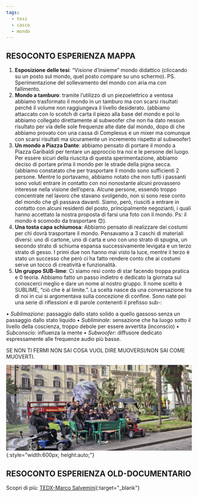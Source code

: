 ```yaml
---
tags:
  - tesi
  - casco
  - mondo
---
```


## RESOCONTO ESPERIENZA MAPPA ##

1.	**Esposizione delle tesi**: “Visione d’insieme” mondo didattico (cliccando su un posto sul mondo, quel posto compare su uno schermo). PS. Sperimentazione del sollevamento del mondo con aria ma con fallimento.
2.	**Mondo a tamburo**: tramite l’utilizzo di un piezoelettrico a ventosa abbiamo trasformato il mondo in un tamburo ma con scarsi risultati perché il volume non raggiungeva il livello desiderato. (abbiamo attaccato con lo scotch di carta il piezo alla base del mondo e poi lo abbiamo collegato direttamente al subwoofer che non ha dato nessun risultato per via delle sole frequenze alte date dal mondo, dopo di che abbiamo provato con una cassa di Complexus e un mixer ma comunque con scarsi risultati ma sicuramente un incremento rispetto al subwoofer)
3.	**Un mondo a Piazza Dante**: abbiamo pensato di portare il mondo a Piazza Garibaldi per tentare un approccio tra noi e le persone del luogo.
Per essere sicuri della riuscita di questa sperimentazione, abbiamo deciso di portare prima il mondo per le strade della pigna secca. (abbiamo constatato che per trasportare il mondo sono sufficienti 2 persone. Mentre lo portavamo, abbiamo notato che non tutti i passanti sono voluti entrare in contatto con noi nonostante alcuni provassero interesse nella visione dell’opera. Alcune persone, essendo troppo concentrate nel lavoro che stavano svolgendo, non si sono rese conto del mondo che gli passava davanti. Siamo, però, riusciti a entrare in contatto con alcuni residenti del posto, principalmente negozianti, i quali hanno accettato la nostra proposta di farsi una foto con il mondo. Ps: il mondo è scomodo da trasportare 😊).
4.	**Una tosta capa schiumosa**: Abbiamo pensato di realizzare dei costumi per chi dovrà trasportare il mondo. Pensavamo a 3 caschi di materiali diversi: uno di cartone, uno di carta e uno con uno strato di spugna, un secondo strato di schiuma espansa successivamente levigata e un terzo strato di gesso. I primi due non hanno mai visto la luce, mentre il terzo è stato un successo che però ci ha fatto rendere conto che ai costumi serve un tocco di creatività e funzionalità.
5.	**Un gruppo SUB-lime**: Ci siamo resi conto di star facendo troppa pratica e 0 teoria. Abbiamo fatto un passo indietro e dedicato la giornata sul conoscerci meglio e dare un nome al nostro gruppo. Il nome scelto è SUBLIME, “ciò che è al limite.”. La scelta nasce da una conversazione tra di noi in cui si argomentava sulla concezione di confine. Sono nate poi una serie di riflessioni e di parole contenenti il prefisso sub-:

•	*Sublimazione*: passaggio dallo stato solido a quello gassoso senza un passaggio dallo stato liquido
•	*Subliminale*: sensazione che ha luogo sotto il livello della coscienza, troppo debole per essere avvertita (inconscio)
•	*Subconscio*: influenza la mente
•	*Subwoofer*: diffusore dedicato espressamente alle frequenze audio più basse.

SE NON TI FERMI NON SAI COSA VUOL DIRE MUOVERSI/NON SAI COME MUOVERTI.

![mondo](i-miei-oggetti-3D/mondo.jpg){:style="width:600px; height:auto;"}


## RESOCONTO ESPERIENZA OLD-DOCUMENTARIO ##

Scopri di più:  [TEDX-Marco Salvemini](https://youtu.be/aAd2AwHUzoQ?si=-drt0A6hYd6ogQWb){:target="_blank"}




